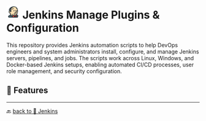 # <img src="../../Assets/pics/icons8-jenkins-48.svg" width="35" alt="Jenkins Manage Plugins"> Jenkins Manage  Plugins & Configuration

This repository provides Jenkins automation scripts to help DevOps engineers and system administrators install, configure, and manage Jenkins servers, pipelines, and jobs. The scripts work across Linux, Windows, and Docker-based Jenkins setups, enabling automated CI/CD processes, user role management, and security configuration.

## 🚀 Features

---

🔙 [back to 📂 Jenkins](../)
